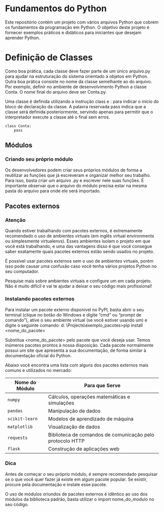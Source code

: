 # Fundamentos do Python

Este repositório contém um projeto com vários arquivos Python que cobrem os fundamentos da programação em Python. O objetivo deste projeto é fornecer exemplos práticos e didáticos para iniciantes que desejam aprender Python.

# Definição de Classes
Como boa prática, cada classe deve fazer parte de um único arquivo.py para ajudar na estruturação do sistema orientado a objetos em Python. Outra boa prática consiste no nome da classe semelhante ao do arquivo. Por exemplo, definir no ambiente de desenvolvimento Python a classe Conta. O nome final do arquivo deve ser Conta.py.

Uma classe é definida utilizando a instrução class e : para indicar o início do bloco de declaração da classe. A palavra reservada pass indica que a classe será definida posteriormente, servindo apenas para permitir que o interpretador execute a classe até o final sem erros.

```
class Conta:
    pass
```



## Módulos
### Criando seu próprio módulo
Os desenvolvedores podem criar seus próprios módulos de forma a reutilizar as funções que já escreveram e organizar melhor seu trabalho. Para isso, basta criar um arquivo .py e escrever nele suas funções. É importante observar que o arquivo do módulo precisa estar na mesma pasta do arquivo para onde ele será importado.

## Pacotes externos
### Atenção
Quando estiver trabalhando com pacotes externos, é extremamente recomendado o uso de ambientes virtuais (em inglês virtual environments ou simplesmente virtualenvs). Esses ambientes isolam o projeto em que você está trabalhando, e uma das vantagens disso é que você consegue saber exatamente quais pacotes externos estão sendo usados no projeto.

É possível usar pacotes externos sem o uso de ambientes virtuais, porém isso pode causar uma confusão caso você tenha vários projetos Python no seu computador.

Pesquise mais sobre ambientes virtuais e configure um em cada projeto. Não é muito difícil e vai te ajudar a deixar o seu código mais profissional!

### Instalando pacotes externos
Para instalar um pacote externo disponível no PyPI, basta abrir o seu terminal (clique no botão do Windows e digite “cmd” ou “prompt de comando”), ative o seu ambiente virtual (se você estiver usando um) e digite o seguinte comando: d: \Projects\exemplo_pacotes>pip install <nome_do_pacote>

Substitua <nome_do_pacote> pelo pacote que você deseja usar. Temos inúmeros pacotes prontos à nossa disposição. Cada pacote normalmente possui um site que apresenta a sua documentação, de forma similar à documentação oficial do Python.

Abaixo você encontra uma lista com alguns dos pacotes externos mais comuns e utilizados no mercado:

| Nome do Módulo   | Para que Serve                                                       |
|------------------|----------------------------------------------------------------------|
| `numpy`          | Cálculos, operações matemáticas e simulações                         |
| `pandas`         | Manipulação de dados                                                 |
| `scikit-learn`   | Modelos de aprendizado de máquina                                    |
| `matplotlib`     | Visualização de dados                                                |
| `requests`       | Biblioteca de comandos de comunicação pelo protocolo HTTP            |
| `flask`          | Construção de aplicações web                                         |

### Dica
Antes de começar o seu próprio módulo, é sempre recomendado pesquisar se o que você quer fazer já existe em algum pacote popular. Se existir, procure pela documentação e instale esse pacote.

O uso de módulos oriundos de pacotes externos é idêntico ao uso dos módulos da biblioteca padrão, basta utilizar o import nome_do_modulo no seu código.

